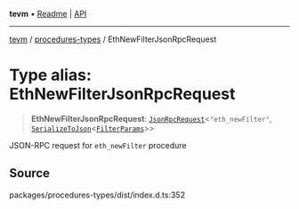 **tevm** • [Readme](../../README.md) \| [API](../../modules.md)

***

[tevm](../../README.md) / [procedures-types](../README.md) / EthNewFilterJsonRpcRequest

# Type alias: EthNewFilterJsonRpcRequest

> **EthNewFilterJsonRpcRequest**: [`JsonRpcRequest`](../../index/type-aliases/JsonRpcRequest.md)\<`"eth_newFilter"`, [`SerializeToJson`](SerializeToJson.md)\<[`FilterParams`](../../actions-types/type-aliases/FilterParams.md)\>\>

JSON-RPC request for `eth_newFilter` procedure

## Source

packages/procedures-types/dist/index.d.ts:352
